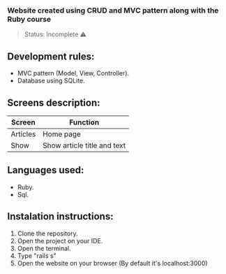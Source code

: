 ### Website created using CRUD and MVC pattern along with the Ruby course
> Status: Incomplete ⚠️

## Development rules:
+ MVC pattern (Model, View, Controller).
+ Database using SQLite.

## Screens description:
|Screen|Function|
|----------------|------------------------------------------------|
|Articles|Home page|
|Show|Show article title and text|

## Languages used:
+ Ruby.
+ Sql.

## Instalation instructions:
1) Clone the repository.
2) Open the project on your IDE.
3) Open the terminal.
4) Type "rails s"
5) Open the website on your browser (By default it's localhost:3000)
